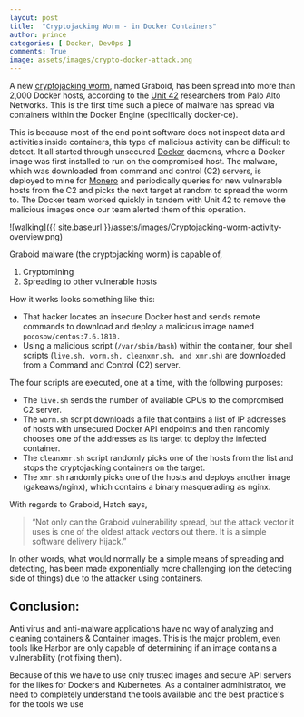 ```yaml
---
layout: post
title:  "Cryptojacking Worm - in Docker Containers"
author: prince
categories: [ Docker, DevOps ]
comments: True
image: assets/images/crypto-docker-attack.png
---
```


A new [cryptojacking worm](https://www.malwarebytes.com/cryptojacking/), named Graboid, has been spread into more than 2,000 Docker hosts, according to the [Unit 42](https://unit42.paloaltonetworks.com/) researchers from Palo Alto Networks. This is the first time such a piece of malware has spread via containers within the Docker Engine (specifically docker-ce).

This is because most of the end point software does  not inspect data and activities inside containers, this type of malicious activity can be difficult to detect. It all started through  unsecured [Docker](https://docs.docker.com/engine/api/v1.24/) daemons, where a Docker image was first installed to run on the compromised host. The malware, which was downloaded from command and control (C2) servers, is deployed to mine for [Monero](https://www.getmonero.org/) and periodically queries for new vulnerable hosts from the C2 and picks the next target at random to spread the worm to. The Docker team worked quickly in tandem with Unit 42 to remove the malicious images once our team alerted them of this operation.


![walking]({{ site.baseurl }}/assets/images/Cryptojacking-worm-activity-overview.png)

Graboid malware (the cryptojacking worm) is capable of, 

1. Cryptomining
2. Spreading to other vulnerable hosts

How it works looks something like this:

- That hacker locates an insecure Docker host and sends remote commands to download and deploy a malicious image named `pocosow/centos:7.6.1810.`
- Using a malicious script (`/var/sbin/bash`) within the container, four shell scripts (`live.sh, worm.sh, cleanxmr.sh, and xmr.sh`) are downloaded from a Command and Control (C2) server.

The four scripts are executed, one at a time, with the following purposes:

- The `live.sh` sends the number of available CPUs to the compromised C2 server.
- The `worm.sh` script downloads a file that contains a list of IP addresses of hosts with unsecured Docker API endpoints and then randomly chooses one of the addresses as its target to deploy the infected container.
- The `cleanxmr.sh` script randomly picks one of the hosts from the list and stops the cryptojacking containers on the target.
- The `xmr.sh` randomly picks one of the hosts and deploys another image (gakeaws/nginx), which contains a binary masquerading as nginx.

With regards to Graboid, Hatch says, 

> “Not only can the Graboid vulnerability spread, but the attack vector it uses is one of the oldest attack vectors out there. It is a simple software delivery hijack.” 

In other words, what would normally be a simple means of spreading and detecting, has been made exponentially more challenging (on the detecting side of things) due to the attacker using containers.

## Conclusion:

Anti virus and anti-malware applications have no way of analyzing and cleaning containers & Container images. This is the major problem, even tools like  Harbor are only capable of determining if an image contains a vulnerability (not fixing them).  

Because of this we have to use only trusted images and secure API servers for the likes for Dockers and Kubernetes. As a container administrator, we need to completely understand the tools available and the best practice's for the tools we use